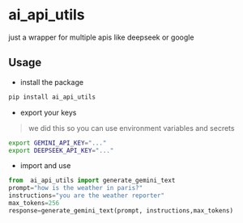 # ai_api_utils
just a wrapper for multiple apis like deepseek or google


## Usage

- install the package
```bash
pip install ai_api_utils
```

- export your keys
> we did this so you can use environment variables and secrets
```bash
export GEMINI_API_KEY="..."
export DEEPSEEK_API_KEY="..."
```
- import and use
```python
from  ai_api_utils import generate_gemini_text
prompt="how is the weather in paris?"
instructions="you are the weather reporter"
max_tokens=256
response=generate_gemini_text(prompt, instructions,max_tokens)
```
